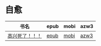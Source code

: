 # 自愈

| 书名 | epub | mobi | azw3 |
| --- | --- | --- | --- |
| [高兴死了！！！](http://ct.dalanmei.com/f/31084289-571735387-931538) | [epub](http://ct.dalanmei.com/f/31084289-571735387-931538) | [mobi](http://ct.dalanmei.com/f/31084289-571584667-ba3e9b) | [azw3](http://ct.dalanmei.com/f/31084289-571851218-00e2d2) |
